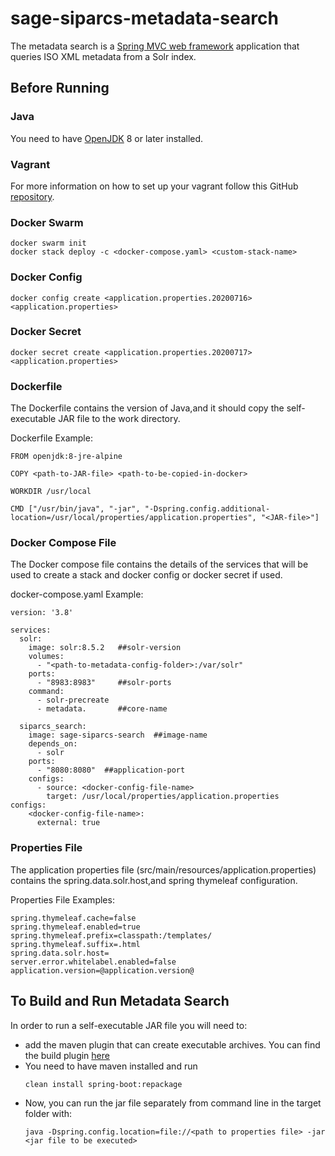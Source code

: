 # sage-siparcs-metadata-search

The metadata search is a [Spring MVC web framework](https://spring.io/projects/spring-framework) application that queries ISO XML metadata from a Solr index.

## Before Running

### Java

You need to have [OpenJDK](https://adoptopenjdk.net/index.html) 8 or later installed.

### Vagrant

For more information on how to set up your vagrant follow this GitHub [repository](https://github.com/NCAR/sage-solr-vagrant.git).

### Docker Swarm
```
docker swarm init
docker stack deploy -c <docker-compose.yaml> <custom-stack-name>
```
### Docker Config 
```
docker config create <application.properties.20200716> <application.properties>
```
### Docker Secret 
```
docker secret create <application.properties.20200717> <application.properties>
```
### Dockerfile

The Dockerfile contains the version of Java,and it should copy the self-executable JAR file to the work directory.

Dockerfile Example:
```
FROM openjdk:8-jre-alpine

COPY <path-to-JAR-file> <path-to-be-copied-in-docker>

WORKDIR /usr/local

CMD ["/usr/bin/java", "-jar", "-Dspring.config.additional-location=/usr/local/properties/application.properties", "<JAR-file>"]
```
### Docker Compose File

The Docker compose file contains the details of the services that will be used to create a stack and docker config or docker secret if used. 

docker-compose.yaml Example:
```
version: '3.8'

services:
  solr:
    image: solr:8.5.2   ##solr-version
    volumes:
      - "<path-to-metadata-config-folder>:/var/solr"
    ports:
      - "8983:8983"     ##solr-ports
    command:
      - solr-precreate
      - metadata.       ##core-name
    
  siparcs_search:
    image: sage-siparcs-search  ##image-name
    depends_on:
      - solr
    ports:
      - "8080:8080"  ##application-port
    configs:
      - source: <docker-config-file-name>
        target: /usr/local/properties/application.properties
configs:
    <docker-config-file-name>:
      external: true
```
### Properties File

The application properties file (src/main/resources/application.properties) contains the spring.data.solr.host,and spring thymeleaf configuration.

Properties File Examples:
```
spring.thymeleaf.cache=false
spring.thymeleaf.enabled=true
spring.thymeleaf.prefix=classpath:/templates/
spring.thymeleaf.suffix=.html
spring.data.solr.host=
server.error.whitelabel.enabled=false
application.version=@application.version@
```
## To Build and Run Metadata Search
In order to run a self-executable JAR file you will need to:
- add the maven plugin that can create executable archives. You can find the build plugin [here](https://docs.spring.io/spring-boot/docs/2.3.0.RELEASE/maven-plugin/reference/html/#repackage)
- You need to have maven installed and run
  ```
  clean install spring-boot:repackage
  ```
- Now, you can run the jar file separately from command line in the target folder with:
  ```
  java -Dspring.config.location=file://<path to properties file> -jar <jar file to be executed>
  ```


